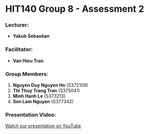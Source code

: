 # HIT140 Group 8 - Assessment 2

### Lecturer:
- **Yakub Sebastian**

### Facilitator:
- **Van Hieu Tran**

### Group Members:
1. **Nguyen Duy Nguyen Ho** (S372109)
2. **Thi Thuy Trang Tran** (S375041)
3. **Minh Hanh Le** (S373213)
4. **Son Lam Nguyen** (S377342)

### Presentation Video:
[Watch our presentation on YouTube](https://youtu.be/6GsRBq6xNGg)
